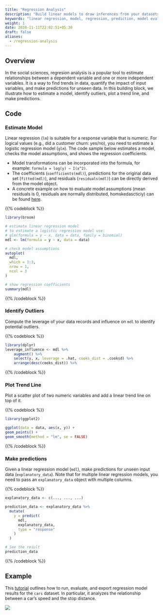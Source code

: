 ```yaml
---
title: "Regression Analysis"
description: "Build linear models to draw inferences from your datasets"
keywords: "linear regression, model, regression, prediction, model evaluation, linear inferences"
weight: 1
date: 2020-11-11T22:02:51+05:30
draft: false
aliases:
  - /regression-analysis
---
```


## Overview
In the social sciences, regresion analysis is a popular tool to estimate relationships between a dependent variable and one or more independent variables. It is a way to find trends in data, quantify the impact of input variables, and make predictions for unseen data. In this building block, we illustrate how to estimate a model, identify outliers, plot a trend line, and make predictions.

## Code

### Estimate Model
Linear regression (`lm`) is suitable for a response variable that is numeric. For logical values (e.g., did a customer churn: yes/no), you need to estimate a logistic regression model (`glm`). The code sample below estimates a model, checks the model assumptions, and shows the regression coefficients.

* Model transformations can be incorporated into the formula, for example: `formula = log(y) ~ I(x^2)`.
* The coefficients (`coefficients(mdl)`), predictions for the original data set (`fitted(mdl)`), and residuals (`residuals(mdl)`) can be directly derived from the model object.
* A concrete example on how to evaluate model assumptions (mean residuals is 0, residuals are normally distributed, homskedascticiy) can be found [here](). 

{{% codeblock %}}
```R
library(broom)

# estimate linear regression model 
# to estimate a logistic regression model use:
# glm(formula = y ~ x, data = data, family = binomial)
mdl <- lm(formula = y ~ x, data = data)

# check model assumptions
autoplot(
  mdl,
  which = 1:3,
  nrow = 1,
  ncol = 3
)

# show regression coefficients
summary(mdl)
```
{{% /codeblock %}}

### Identify Outliers
Compute the leverage of your data records and influence on `mdl` to identify potential outliers.

{{% codeblock %}}
```R
library(dplyr)
leverage_influence <- mdl %>%
    augment() %>%
    select(y, x, leverage = .hat, cooks_dist = .cooksd) %>%
    arrange(desc(cooks_dist)) %>%
```
{{% /codeblock %}}

### Plot Trend Line
Plot a scatter plot of two numeric variables and add a linear trend line on top of it.

{{% codeblock %}}
```R
library(ggplot2)

ggplot(data = data, aes(x, y)) + 
geom_points() + 
geom_smooth(method = "lm", se = FALSE)

```
{{% /codeblock %}}


### Make predictions
Given a linear regression model (`mdl`), make predictions for unseen input data (`explanatory_data`). Note that for multiple linear regression models, you need to pass an `explanatory_data` object with multiple columns.

{{% codeblock %}}
```R
explanatory_data <- c(..., ..., ...)

prediction_data <- explanatory_data %>% 
  mutate(   
    y = predict(
      mdl, 
      explanatory_data, 
      type = "response"
    )
  )

# See the result
prediction_data
```
{{% /codeblock %}}


<!-- Reference to separate building block (export your R tables for print-ready publication)

### Export Model Output

Convert regression coefficients of `mdl_1` and `mdl_2` into a HTML file that can be copied into a paper.

{{% codeblock %}}
```R
library(stargazer)

stargazer(mdl_1, mdl_2,
          title = "Figure 1",
          column.labels = c("Model 1", "Model 2"), 
          type="html",
          out="output.html"  
          )
```
{{% /codeblock %}}

-->


## Example
This [tutorial](https://dprep.hannesdatta.com/docs/building-blocks/regression-analysis/) outlines how to run, evaluate, and export regression model results for the `cars` dataset.  In particular, it analyzes the relationship between a car’s speed and the stop distance. 

![](../images/trend_plots.png)
